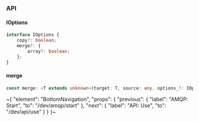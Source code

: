 

### API

#### IOptions

```ts
interface IOptions {
    copy?: boolean;
    merge?: {
        array?: boolean;
    };
}
```

#### merge

```ts
const merge: <T extends unknown>(target: T, source: any, options_?: IOptions) => T;
```


~{
  "element": "BottomNavigation",
  "props": {
    "previous": {
      "label": "AMQP: Start",
      "to": "/dev/amqp/start"
    },
    "next": {
      "label": "API: Use",
      "to": "/dev/api/use"
    }
  }
}~